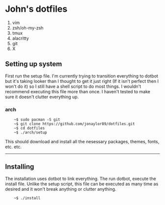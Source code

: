 # John's dotfiles

1. vim
2. zsh/oh-my-zsh
3. tmux
4. alacritty
5. git
6. X

## Setting up system

First run the setup file. I'm currently trying to transition everything to
dotbot but it's taking looker than I thought to get it just right (If it isn't
perfect then I won't do it) so I still have a shell script to do most things. I
wouldn't recommend executing this file more than once. I haven't tested to make
sure it doesn't clutter everything up.

### arch
```
    ~$ sudo pacman -S git
    ~$ git clone https://github.com/jonaylor89/dotfiles.git
    ~$ cd dotfiles
    ~$ ./arch/setup
```
This should download and install all the nesessary packages, themes, fonts,
etc. etc.

----------------------

## Installing
The installation uses dotbot to link everything. The run dotbot, execute the
install file. Unlike the setup script, this file can be executed as many time
as desired and it won't break anything or clutter anything.

```
    ~$ ./install
```




